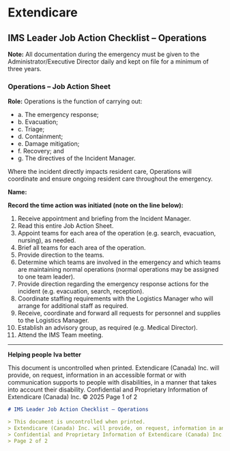 # Extendicare
## IMS Leader Job Action Checklist – Operations

**Note:** All documentation during the emergency must be given to the Administrator/Executive Director daily and kept on file for a minimum of three years.

### Operations – Job Action Sheet

**Role:** Operations is the function of carrying out:
- a. The emergency response;
- b. Evacuation;
- c. Triage;
- d. Containment;
- e. Damage mitigation;
- f. Recovery; and
- g. The directives of the Incident Manager.

Where the incident directly impacts resident care, Operations will coordinate and ensure ongoing resident care throughout the emergency.

**Name:**

**Record the time action was initiated (note on the line below):**

1. Receive appointment and briefing from the Incident Manager.
2. Read this entire Job Action Sheet.
3. Appoint teams for each area of the operation (e.g. search, evacuation, nursing), as needed.
4. Brief all teams for each area of the operation.
5. Provide direction to the teams.
6. Determine which teams are involved in the emergency and which teams are maintaining normal operations (normal operations may be assigned to one team leader).
7. Provide direction regarding the emergency response actions for the incident (e.g. evacuation, search, reception).
8. Coordinate staffing requirements with the Logistics Manager who will arrange for additional staff as required.
9. Receive, coordinate and forward all requests for personnel and supplies to the Logistics Manager.
10. Establish an advisory group, as required (e.g. Medical Director).
11. Attend the IMS Team meeting.

----

**Helping people**
**Iva better**

This document is uncontrolled when printed.
Extendicare (Canada) Inc. will provide, on request, information in an accessible format or with communication supports to people with disabilities, in a manner that takes into account their disability.
Confidential and Proprietary Information of Extendicare (Canada) Inc. © 2025
Page 1 of 2

```markdown
# IMS Leader Job Action Checklist – Operations

> This document is uncontrolled when printed.
> Extendicare (Canada) Inc. will provide, on request, information in an accessible format or with communication supports to people with disabilities, in a manner that takes into account their disability.
> Confidential and Proprietary Information of Extendicare (Canada) Inc. © 2025
> Page 2 of 2
```